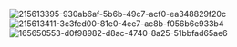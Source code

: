 ![215613395-930ab6af-5b6b-49c7-acf0-ea348829f20c](https://user-images.githubusercontent.com/19508013/228092834-b737cf27-aef2-4c06-af1f-8641492e38fa.png)
![215613411-3c3fed00-81e0-4ee7-ac8b-f056b6e933b4](https://user-images.githubusercontent.com/19508013/228092855-ec336f9f-3fb3-4f63-a568-abd24fe7f74a.png)
![165650553-d0f98982-d8ac-4740-8a25-51bbfad65ae6](https://user-images.githubusercontent.com/19508013/229365759-5e2c2121-8cb5-4fa6-8420-14e4e83efd0b.png)
